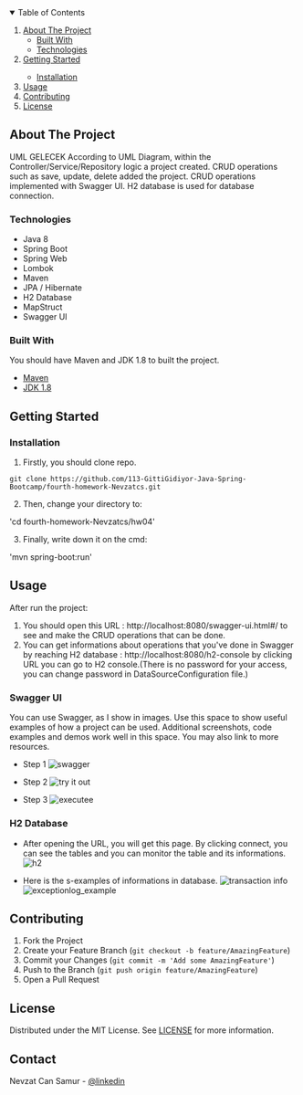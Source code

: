<!-- TABLE OF CONTENTS -->
<details open="open">
  <summary>Table of Contents</summary>
  <ol>
    <li>
      <a href="#about-the-project">About The Project</a>
      <ul>
        <li><a href="#built-with">Built With</a></li>
        <li><a href="#technologies">Technologies</a></li>
      </ul>
    </li>
    <li>
      <a href="#getting-started">Getting Started</a>
      <ul>
        <ul></ul>
        <li><a href="#installation">Installation</a></li>
</ul>
      </ul>
    </li>
    <li><a href="#usage">Usage</a></li>
    <li><a href="#contributing">Contributing</a></li>
    <li><a href="#license">License</a></li>
  </ol>
</details>



<!-- ABOUT THE PROJECT -->
## About The Project

UML GELECEK
According to UML Diagram, within the Controller/Service/Repository logic a project created. CRUD operations such as save, update, delete added the project. CRUD operations implemented with Swagger UI. H2 database is used for database connection.

### Technologies
- Java 8
- Spring Boot
- Spring Web
- Lombok
- Maven
- JPA / Hibernate
- H2 Database
- MapStruct
- Swagger UI



### Built With

You should have Maven and JDK 1.8 to  built the project.
* [Maven](https://maven.apache.org/download.cgi)
* [JDK 1.8](https://www.oracle.com/java/technologies/downloads/#java8)




<!-- GETTING STARTED -->
## Getting Started



### Installation

1. Firstly, you should clone repo.

` git clone https://github.com/113-GittiGidiyor-Java-Spring-Bootcamp/fourth-homework-Nevzatcs.git `

2. Then, change your directory to:

'cd fourth-homework-Nevzatcs/hw04'

3. Finally, write down it on the cmd:

'mvn spring-boot:run'



<!-- USAGE EXAMPLES -->
## Usage
After run the project:
1. You should  open this URL : http://localhost:8080/swagger-ui.html#/ to see and make the CRUD operations that can be done.
2. You can get informations about operations that you've done in Swagger by reaching H2 database :  http://localhost:8080/h2-console by clicking URL you can go to H2 console.(There is no password for your access, you can change password in DataSourceConfiguration file.)

### Swagger UI
You can use Swagger, as I show in images.
Use this space to show useful examples of how a project can be used. Additional screenshots, code examples and demos work well in this space. You may also link to more resources.
* Step 1
![swagger](https://user-images.githubusercontent.com/80898514/133933611-6d755adf-0ba3-460a-82ed-6c5cdd60e88c.jpg)

* Step 2
![try it out](https://user-images.githubusercontent.com/80898514/133933617-4fd88ba3-8fda-4d1a-80fb-d7f56e4dbd94.jpg)

* Step 3
![executee](https://user-images.githubusercontent.com/80898514/133933623-45926c7d-04f1-4197-9137-a4b7d6441314.jpg)


### H2 Database
* After opening the URL, you will get this page. By clicking connect, you can see the tables and you can monitor the table and its informations.
![h2](https://user-images.githubusercontent.com/80898514/133933629-c25dd79d-eed5-4fe0-85f4-375b9d900bef.jpg)

* Here is the s-examples of informations in database.
![transaction info](https://user-images.githubusercontent.com/80898514/133933633-d1cbb69f-8c29-4a3b-925b-c1cea709454d.jpg)
![exceptionlog_example](https://user-images.githubusercontent.com/80898514/133933641-dbcc6199-6c9f-4cbb-b5f0-fbf9ec798bb6.jpg)







<!-- CONTRIBUTING -->
## Contributing

1. Fork the Project
2. Create your Feature Branch (`git checkout -b feature/AmazingFeature`)
3. Commit your Changes (`git commit -m 'Add some AmazingFeature'`)
4. Push to the Branch (`git push origin feature/AmazingFeature`)
5. Open a Pull Request



<!-- LICENSE -->
## License

Distributed under the MIT License. See [LICENSE](https://github.com/113-GittiGidiyor-Java-Spring-Bootcamp/fourth-homework-Nevzatcs/blob/main/LICENSE) for more information.



<!-- CONTACT -->
## Contact

Nevzat Can Samur - [@linkedin](https://www.linkedin.com/in/nevzatcansamur/) 



